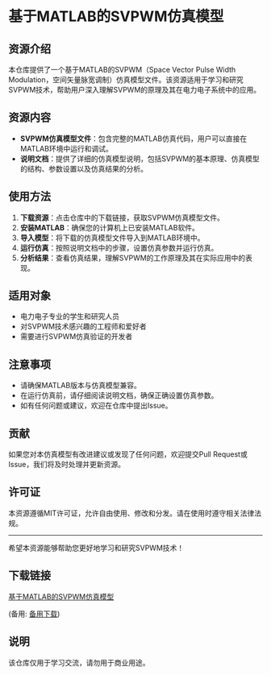 # 基于MATLAB的SVPWM仿真模型

## 资源介绍

本仓库提供了一个基于MATLAB的SVPWM（Space Vector Pulse Width Modulation，空间矢量脉宽调制）仿真模型文件。该资源适用于学习和研究SVPWM技术，帮助用户深入理解SVPWM的原理及其在电力电子系统中的应用。

## 资源内容

- **SVPWM仿真模型文件**：包含完整的MATLAB仿真代码，用户可以直接在MATLAB环境中运行和调试。
- **说明文档**：提供了详细的仿真模型说明，包括SVPWM的基本原理、仿真模型的结构、参数设置以及仿真结果的分析。

## 使用方法

1. **下载资源**：点击仓库中的下载链接，获取SVPWM仿真模型文件。
2. **安装MATLAB**：确保您的计算机上已安装MATLAB软件。
3. **导入模型**：将下载的仿真模型文件导入到MATLAB环境中。
4. **运行仿真**：按照说明文档中的步骤，设置仿真参数并运行仿真。
5. **分析结果**：查看仿真结果，理解SVPWM的工作原理及其在实际应用中的表现。

## 适用对象

- 电力电子专业的学生和研究人员
- 对SVPWM技术感兴趣的工程师和爱好者
- 需要进行SVPWM仿真验证的开发者

## 注意事项

- 请确保MATLAB版本与仿真模型兼容。
- 在运行仿真前，请仔细阅读说明文档，确保正确设置仿真参数。
- 如有任何问题或建议，欢迎在仓库中提出Issue。

## 贡献

如果您对本仿真模型有改进建议或发现了任何问题，欢迎提交Pull Request或Issue，我们将及时处理并更新资源。

## 许可证

本资源遵循MIT许可证，允许自由使用、修改和分发。请在使用时遵守相关法律法规。

---

希望本资源能够帮助您更好地学习和研究SVPWM技术！

## 下载链接
[基于MATLAB的SVPWM仿真模型](https://pan.quark.cn/s/ed70414c1065) 

(备用: [备用下载](https://pan.baidu.com/s/1V5v0cmOg0UPlMnn36jr_oQ?pwd=1234))

## 说明

该仓库仅用于学习交流，请勿用于商业用途。
